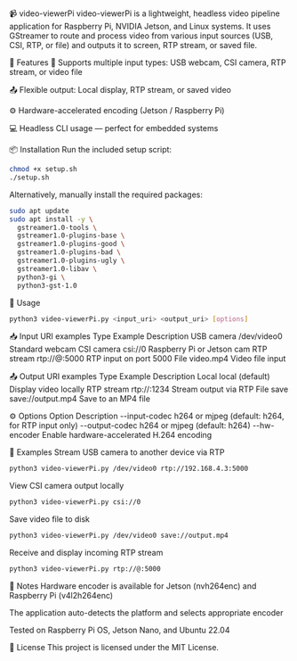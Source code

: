 📹 video-viewerPi
video-viewerPi is a lightweight, headless video pipeline application for Raspberry Pi, NVIDIA Jetson, and Linux systems. It uses GStreamer to route and process video from various input sources (USB, CSI, RTP, or file) and outputs it to screen, RTP stream, or saved file.

🔧 Features
🎥 Supports multiple input types: USB webcam, CSI camera, RTP stream, or video file

📤 Flexible output: Local display, RTP stream, or saved video

⚙️ Hardware-accelerated encoding (Jetson / Raspberry Pi)

💻 Headless CLI usage — perfect for embedded systems

📦 Installation
Run the included setup script:

```bash
chmod +x setup.sh
./setup.sh
```

Alternatively, manually install the required packages:

```bash
sudo apt update
sudo apt install -y \
  gstreamer1.0-tools \
  gstreamer1.0-plugins-base \
  gstreamer1.0-plugins-good \
  gstreamer1.0-plugins-bad \
  gstreamer1.0-plugins-ugly \
  gstreamer1.0-libav \
  python3-gi \
  python3-gst-1.0 
```

🚀 Usage
```bash
python3 video-viewerPi.py <input_uri> <output_uri> [options]
```

📥 Input URI examples
Type	Example	Description
USB camera	/dev/video0	Standard webcam
CSI camera	csi://0	Raspberry Pi or Jetson cam
RTP stream	rtp://@:5000	RTP input on port 5000
File	video.mp4	Video file input

📤 Output URI examples
Type	Example	Description
Local	local (default)	Display video locally
RTP stream	rtp://<remote-IP>:1234	Stream output via RTP
File save	save://output.mp4	Save to an MP4 file

⚙️ Options
Option	Description
--input-codec	h264 or mjpeg (default: h264, for RTP input only)
--output-codec	h264 or mjpeg (default: h264)
--hw-encoder	Enable hardware-accelerated H.264 encoding

📂 Examples
Stream USB camera to another device via RTP
```bash
python3 video-viewerPi.py /dev/video0 rtp://192.168.4.3:5000
```

View CSI camera output locally
```bash
python3 video-viewerPi.py csi://0
```

Save video file to disk
```bash
python3 video-viewerPi.py /dev/video0 save://output.mp4
```

Receive and display incoming RTP stream
```bash
python3 video-viewerPi.py rtp://@:5000
```

📌 Notes
Hardware encoder is available for Jetson (nvh264enc) and Raspberry Pi (v4l2h264enc)

The application auto-detects the platform and selects appropriate encoder

Tested on Raspberry Pi OS, Jetson Nano, and Ubuntu 22.04

📃 License
This project is licensed under the MIT License.
